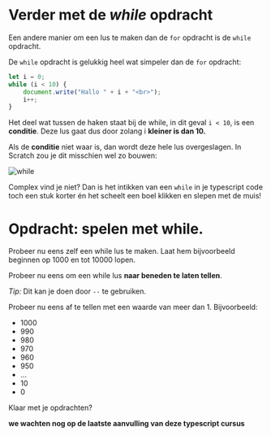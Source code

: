 # Verder met de *while* opdracht

Een andere manier om een lus te maken dan de `for` opdracht is de `while` opdracht.

De `while` opdracht is gelukkig heel wat simpeler dan de `for` opdracht:

```typescript
let i = 0;
while (i < 10) {
    document.write("Hallo " + i + "<br>");
    i++;
}
```

Het deel wat tussen de haken staat bij de while, in dit geval `i < 10`, is een **conditie**. Deze lus gaat dus door zolang i **kleiner is dan 10.**  

Als de **conditie** niet waar is, dan wordt deze hele lus overgeslagen. In Scratch zou je dit misschien wel zo bouwen:

![while](http://./images/while/while-1png)

Complex vind je niet? Dan is het intikken van een `while` in je typescript code toch een stuk korter én het scheelt een boel klikken en slepen met de muis!

# Opdracht: spelen met while.

Probeer nu eens zelf een while lus te maken. Laat hem bijvoorbeeld beginnen op 1000 en tot 10000 lopen. 

Probeer nu eens om een while lus **naar beneden te laten tellen**. 

*Tip:* Dit kan je doen door `--` te gebruiken. 

Probeer nu eens af te tellen met een waarde van meer dan 1. Bijvoorbeeld:
 
* 1000
* 990
* 980
* 970 
* 960
* 950
* ...
* 10
* 0

Klaar met je opdrachten?  
  
**we wachten nog op de laatste aanvulling van deze typescript cursus**


